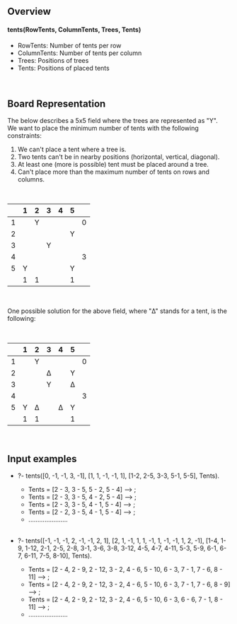 ## Overview

#### tents(RowTents, ColumnTents, Trees, Tents)
- RowTents: Number of tents per row
- ColumnTents: Number of tents per column
- Trees: Positions of trees
- Tents: Positions of placed tents 
<br />

## Board Representation

The below describes a 5x5 field where the trees are represented as "Y". <br />
We want to place the minimum number of tents with the following constraints: <br />
1. We can't place a tent where a tree is.
2. Two tents can't be in nearby positions (horizontal, vertical, diagonal).
3. At least one (more is possible) tent must be placed around a tree.
4. Can't place more than the maximum number of tents on rows and columns.

<br />

|       |   1   |   2   |   3   |   4   |   5   |       |
| :---: | :---: | :---: | :---: | :---: | :---: | :---: |
|   1   |       |   Y   |       |       |       |   0   |
|   2   |       |       |       |       |   Y   |       |
|   3   |       |       |   Y   |       |       |       |
|   4   |       |       |       |       |       |   3   |
|   5   |   Y   |       |       |       |   Y   |       |
|       |   1   |   1   |       |       |   1   |       |
<br />

One possible solution for the above field, where "Δ" stands for a tent, is the following:

<br />

|       |   1   |   2   |   3   |   4   |   5   |       |
| :---: | :---: | :---: | :---: | :---: | :---: | :---: |
|   1   |       |   Y   |       |       |       |   0   |
|   2   |       |       |   Δ   |       |   Y   |       |
|   3   |       |       |   Y   |       |   Δ   |       |
|   4   |       |       |       |       |       |   3   |
|   5   |   Y   |   Δ   |       |   Δ   |   Y   |       |
|       |   1   |   1   |       |       |   1   |       |
<br />



## Input examples

- ?- tents([0, -1, -1, 3, -1], [1, 1, -1, -1, 1], [1-2, 2-5, 3-3, 5-1, 5-5], Tents).
  * Tents = [2 - 3, 3 - 5, 5 - 2, 5 - 4] --> ;
  * Tents = [2 - 3, 3 - 5, 4 - 2, 5 - 4] --> ;
  * Tents = [2 - 3, 3 - 5, 4 - 1, 5 - 4] --> ;
  * Tents = [2 - 2, 3 - 5, 4 - 1, 5 - 4] --> ;
  * ......................  
  <br />
  
- ?- tents([-1, -1, -1, 2, -1, -1, 2, 1], [2, 1, -1, 1, 1, -1, 1, -1, -1, 1, 2, -1], [1-4, 1-9, 1-12, 2-1, 2-5, 2-8, 3-1, 3-6, 3-8, 3-12, 4-5, 4-7, 4-11, 5-3, 5-9, 6-1, 6-7, 6-11, 7-5, 8-10], Tents).
  * Tents = [2 - 4, 2 - 9, 2 - 12, 3 - 2, 4 - 6, 5 - 10, 6 - 3, 7 - 1, 7 - 6, 8 - 11] --> ;
  * Tents = [2 - 4, 2 - 9, 2 - 12, 3 - 2, 4 - 6, 5 - 10, 6 - 3, 7 - 1, 7 - 6, 8 - 9] --> ;
  * Tents = [2 - 4, 2 - 9, 2 - 12, 3 - 2, 4 - 6, 5 - 10, 6 - 3, 6 - 6, 7 - 1, 8 - 11] --> ;
  * ......................  
  <br />
  
